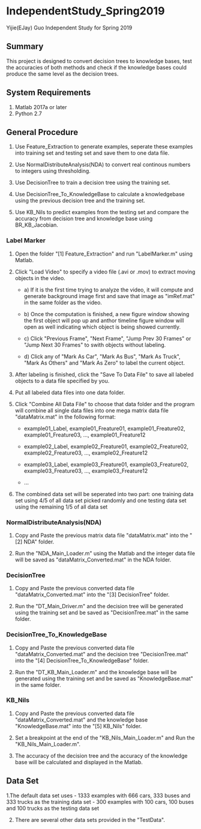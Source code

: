 # IndependentStudy_Spring2019
Yijie(EJay) Guo Independent Study for Spring 2019

## Summary
This project is designed to convert decision trees to knowledge bases, test the accuracies of both methods and check if the knowledge bases could produce the same level as the decision trees.

## System Requirements
1. Matlab 2017a or later
2. Python 2.7

## General Procedure

1. Use Feature_Extraction to generate examples, seperate these examples into training set and testing set and save them to one data file.

2. Use NormalDistributeAnalysis(NDA) to convert real continous numbers to integers using thresholding.

3. Use DecisionTree to train a decision tree using the training set.

4. Use DecisionTree_To_KnowledgeBase to calculate a knowledgebase using the previous decision tree and the training set.

5. Use KB_Nils to predict examples from the testing set and compare the accuracy from decision tree and knowledge base using BR_KB_Jacobian.

### Label Marker
1. Open the folder "[1] Feature_Extraction" and run "LabelMarker.m" using Matlab.

2. Click "Load Video" to specify a video file (.avi or .mov) to extract moving objects in the video.

    - a) If it is the first time trying to analyze the video, it will compute and generate background image first and save that image as 
    "imRef.mat" in the same folder as the video.
    
    - b) Once the computation is finished, a new figure window showing the first object will pop up and anthor timeline figure window will
    open as well indicating which object is being showed currently.
    
    - c) Click "Previous Frame", "Next Frame", "Jump Prev 30 Frames" or "Jump Next 30 Frames" to swith objects without labeling.
    
    - d) Click any of "Mark As Car", "Mark As Bus", "Mark As Truck", "Mark As Others" and "Mark As Zero" to label the current object.
    
3. After labeling is finished, click the "Save To Data File" to save all labeled objects to a data file specified by you.

4. Put all labeled data files into one data folder.

5. Click "Combine All Data File" to choose that data folder and the program will combine all single data files into one mega matrix data file "dataMatrix.mat" in the following format:

    - example01_Label, example01_Freature01, example01_Freature02, example01_Freature03, ..., example01_Freature12 
    
    - example02_Label, example02_Freature01, example02_Freature02, example02_Freature03, ..., example02_Freature12 
    
    - example03_Label, example03_Freature01, example03_Freature02, example03_Freature03, ..., example03_Freature12
    
    - ...

6. The combined data set will be seperated into two part: one training data set using 4/5 of all data set picked randomly and one testing data set using the remaining 1/5 of all data set
    
### NormalDistributeAnalysis(NDA)
1. Copy and Paste the previous matrix data file "dataMatrix.mat" into the "[2] NDA" folder.

2. Run the "NDA_Main_Loader.m" using the Matlab and the integer data file will be saved as "dataMatrix_Converted.mat" in the NDA folder.

### DecisionTree
1. Copy and Paste the previous converted data file "dataMatrix_Converted.mat" into the "[3] DecisionTree" folder.

2. Run the "DT_Main_Driver.m" and the decision tree will be generated using the training set and be saved as "DecisionTree.mat" in the same folder.

### DecisionTree_To_KnowledgeBase
1. Copy and Paste the previous converted data file "dataMatrix_Converted.mat" and the decision tree "DecisionTree.mat" into the "[4] DecisionTree_To_KnowledgeBase" folder.

2. Run the "DT_KB_Main_Loader.m" and the knowledge base will be generated using the training set and be saved as "KnowledgeBase.mat" in the same folder.

### KB_Nils
1. Copy and Paste the previous converted data file "dataMatrix_Converted.mat" and the knowledge base "KnowledgeBase.mat" into the "[5] KB_Nils" folder.

2. Set a breakpoint at the end of the "KB_Nils_Main_Loader.m" and Run the "KB_Nils_Main_Loader.m". 

3. The accuracy of the decision tree and the accuracy of the knowledge base will be calculated and displayed in the Matlab.

## Data Set

1.The default data set uses
    - 1333 examples with 666 cars, 333 buses and 333 trucks as the training data set
    - 300 examples with 100 cars, 100 buses and 100 trucks as the testing data set



2. There are several other data sets provided in the "TestData".
